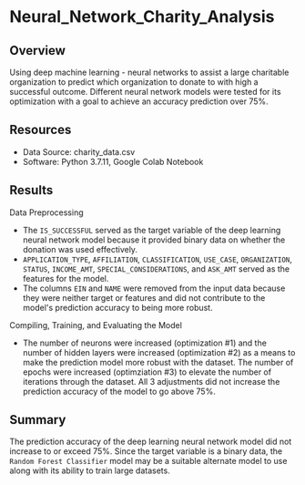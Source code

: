 # Neural_Network_Charity_Analysis
## Overview
Using deep machine learning - neural networks to assist a large charitable organization to predict which organization to donate to with high a successful outcome. Different neural network models were tested for its optimization with a goal to achieve an accuracy prediction over 75%.

## Resources
* Data Source: charity_data.csv
* Software: Python 3.7.11, Google Colab Notebook 

## Results
Data Preprocessing
* The `IS_SUCCESSFUL` served as the target variable of the deep learning neural network model because it provided binary data on whether the donation was used effectively.
* `APPLICATION_TYPE`, `AFFILIATION`, `CLASSIFICATION`, `USE_CASE`, `ORGANIZATION`, `STATUS`, `INCOME_AMT`, `SPECIAL_CONSIDERATIONS`, and `ASK_AMT` served as the features for the model.
* The columns `EIN` and `NAME` were removed from the input data because they were neither target or features and did not contribute to the model's prediction accuracy to being more robust.



Compiling, Training, and Evaluating the Model
* The number of neurons were increased (optimization #1) and the number of hidden layers were increased (optimization #2) as a means to make the prediction model more robust with the dataset. The number of epochs were increased (optimziation #3) to elevate the number of iterations through the dataset. All 3 adjustments did not increase the prediction accuracy of the model to go above 75%.


## Summary
The prediction accuracy of the deep learning neural network model did not increase to or exceed 75%. Since the target variable is a binary data, the `Random Forest Classifier` model may be a suitable alternate model to use along with its ability to train large datasets.
